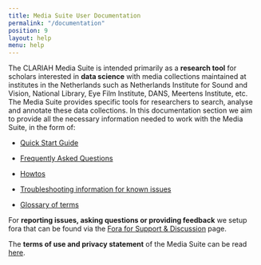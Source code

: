 ```yaml
---
title: Media Suite User Documentation
permalink: "/documentation"
position: 9
layout: help
menu: help
---
```


The CLARIAH Media Suite is intended primarily as a **research tool** for scholars interested in **data science** with media collections maintained at institutes in the Netherlands such as Netherlands Institute for Sound and Vision, National Library, Eye Film Institute, DANS, Meertens Institute, etc. The Media Suite provides specific tools for researchers to search, analyse and annotate these data collections. In this documentation section we aim to provide all the necessary information needed to work with the Media Suite, in the form of:

- [Quick Start Guide](/documentation/quick-start-guide)

- [Frequently Asked Questions](/documentation/faq)

- [Howtos](/documentation/howtos)

- [Troubleshooting information for known issues](/documentation/troubleshooting)

- [Glossary of terms](/documentation/glossary)

For **reporting issues, asking questions or providing feedback** we setup fora that can be found via the [Fora for Support & Discussion](/documentation/forum) page. 

The **terms of use and privacy statement** of the Media Suite can be read [here](/documentation/privacy-statement).
